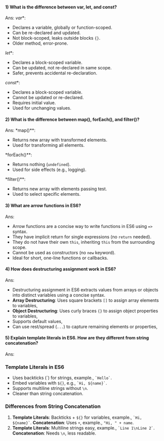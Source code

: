 #### 1) What is the difference between var, let, and const?

Ans:
*var**:
- Declares a variable, globally or function-scoped.
- Can be re-declared and updated.
- Not block-scoped, leaks outside blocks `{}`.
- Older method, error-prone.

*let**:
- Declares a block-scoped variable.
- Can be updated, not re-declared in same scope.
- Safer, prevents accidental re-declaration.

*const**:
- Declares a block-scoped variable.
- Cannot be updated or re-declared.
- Requires initial value.
- Used for unchanging values.

#### 2) What is the difference between map(), forEach(), and filter()? 

Ans: 
*map()**:
- Returns new array with transformed elements.
- Used for transforming all elements.

*forEach()**:
- Returns nothing (`undefined`).
- Used for side effects (e.g., logging).

*filter()**:
- Returns new array with elements passing test.
- Used to select specific elements.

#### 3) What are arrow functions in ES6?

Ans:

- Arrow functions are a concise way to write functions in ES6 using `=>` syntax.
- They have implicit return for single expressions (no `return` needed).
- They do not have their own `this`, inheriting `this` from the surrounding scope.
- Cannot be used as constructors (no `new` keyword).
- Ideal for short, one-line functions or callbacks.

#### 4) How does destructuring assignment work in ES6?

Ans:

- Destructuring assignment in ES6 extracts values from arrays or objects into distinct variables using a concise syntax.
- **Array Destructuring**: Uses square brackets `[]` to assign array elements to variables,
- **Object Destructuring**: Uses curly braces `{}` to assign object properties to variables, 
- Supports default values, 
- Can use rest/spread (`...`) to capture remaining elements or properties, 

#### 5) Explain template literals in ES6. How are they different from string concatenation?

Ans:

### Template Literals in ES6
- Uses backticks (\`) for strings, example., `` `Hello` ``.
- Embed variables with `${}`, e.g., `` `Hi, ${name}` ``.
- Supports multiline strings without `\n`.
- Cleaner than string concatenation.

### Differences from String Concatenation
1. **Template Literals**: Backticks + `${}` for variables, example., `` `Hi, ${name}` ``.
   **Concatenation**: Uses `+`, example., `"Hi, " + name`.
2. **Template Literals**: Multiline strings easy, example., `` `Line 1\nLine 2` ``.
   **Concatenation**: Needs `\n`, less readable.
